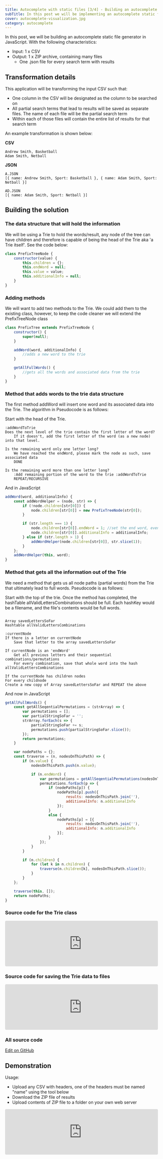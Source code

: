 ```yaml
---
title: Autocomplete with static files [3/4] - Building an autocomplete static file generator
subTitle: In this post we will be implementing an autocomplete static file generator, using the principles, learned in the past two articles in this series. Also within this post is a working demo which produces static autocomplete JSON files for a CSV.
cover: autocomplete-visualization.jpg
category: autocomplete
---
```


In this post, we will be building an autocomplete static file generator in JavaScript. With the following characteristics:

* Input: 1 x CSV
* Output: 1 x ZIP archive, containing many files
    - One .json file for every search term with results

## Transformation details

This application will be transforming the input CSV such that:

* One column in the CSV will be designated as the column to be searched on
* All partial search terms that lead to results will be saved as separate files. The name of each file will be the partial search term
* Within each of those files will contain the entire list of results for that search term

An example transformation is shown below:

**CSV**

``` csv
Andrew Smith, Basketball
Adam Smith, Netball
```

**JSON**

```
A.JSON
[{ name: Andrew Smith, Sport: Basketball }, { name: Adam Smith, Sport: Netball }]

AD.JSON
[{ name: Adam Smith, Sport: Netball }]
```

## Building the solution

### The data structure that will hold the information

We will be using a Trie to hold the words/result, any node of the tree can have children and therefore is capable of being the head of the Trie aka 'a Trie itself'. See the code below:

``` javascript
class PrefixTreeNode {
    constructor(value) {
        this.children = {};
        this.endWord = null;
        this.value = value;
        this.additionalInfo = null;
    }
}
```

### Adding methods

We will want to add two methods to the Trie. We could add them to the existing class, however, to keep the code cleaner we will extend the PrefixTreeNode class

``` javascript
class PrefixTree extends PrefixTreeNode {
    constructor() {
        super(null);
    }

    addWord(word, additionalInfo) {
        //adds a new word to the trie
    }

    getAllFullWords() {
        //gets all the words and associated data from the trie
    }
}
```

### Method that adds words to the trie data structure

The first method addWord will insert one word and its associated data into the Trie. The algorithm in Pseudocode is as follows:

Start with the head of the Trie.

```
:addWordToTrie
Does the next level of the trie contain the first letter of the word?
    If it doesn't, add the first letter of the word (as a new node) into that level.

Is the remaining word only one letter long?
    We have reached the endWord, please mark the node as such, save associated data
    DONE

Is the remaining word more than one letter long?
    :Add remaining portion of the word to the trie :addWordToTrie
    REPEAT/RECURSIVE
```

And in JavaScript

``` javascript
addWord(word, additionalInfo) {
    const addWordHelper = (node, str) => {
        if (!node.children[str[0]]) {
            node.children[str[0]] = new PrefixTreeNode(str[0]);
        }

        if (str.length === 1) {
            node.children[str[0]].endWord = 1; //set the end word, even if a longer word exists already
            node.children[str[0]].additionalInfo = additionalInfo;
        } else if (str.length > 1) {
            addWordHelper(node.children[str[0]], str.slice(1));
        }
    };
    addWordHelper(this, word);
}
```

### Method that gets all the information out of the Trie

We need a method that gets us all node paths (partial words) from the Trie that ultimately lead to full words. Pseudocode is as follows:

Start with the top of the trie. Once the method has completed, the hashTable allValidLettersCombinations should be full. Each hashKey would be a filename, and the file's contents would be full words.

```

Array savedLettersSoFar
Hashtable allValidLettersCombinations 

:currentNode
If there is a letter on currentNode
    Save that letter to the array savedLettersSoFar

If currentNode is an 'endWord'
    Get all previous letters and their sequential combinations/permutations
    For every combination, save that whole word into the hash allValidLettersCombinations

If the currentNode has children nodes
For every childnode
Create a new copy of Array savedLettersSoFar and REPEAT the above
```

And now in JavaScript

``` javascript
getAllFullWords() {
    const getAllSeqentialPermutations = (strArray) => {
        var permutations = [];
        var partialStringSoFar = '';
        strArray.forEach(s => {
            partialStringSoFar += s;
            permutations.push(partialStringSoFar.slice());
        });
        return permutations;
    }

    var nodePaths = {};
    const traverse = (n, nodesOnThisPath) => {
        if (n.value) {
            nodesOnThisPath.push(n.value);

            if (n.endWord) {
                var permutations = getAllSeqentialPermutations(nodesOnThisPath);
                permutations.forEach(p => {
                    if (nodePaths[p]) {
                        nodePaths[p].push({
                            results: nodesOnThisPath.join(''),
                            additionalInfo: n.additionalInfo
                        });
                    }
                    else {
                        nodePaths[p] = [{
                            results: nodesOnThisPath.join(''),
                            additionalInfo: n.additionalInfo
                        }];
                    }
                });
            }
        }

        if (n.children) {
            for (let k in n.children) {
                traverse(n.children[k], nodesOnThisPath.slice());
            }
        }
    };

    traverse(this, []);
    return nodePaths;
}
```

### Source code for the Trie class

<iframe style="width:100%; border:0; border-radius: 4px; overflow:hidden;" src="https://rawgit.com/paulness/AutocompleteStaticFileGeneratorHtml/master/js/prefixTrie.js"></iframe>

### Source code for saving the Trie data to files

<iframe style="width:100%; border:0; border-radius: 4px; overflow:hidden;" src="https://rawgit.com/paulness/AutocompleteStaticFileGeneratorHtml/master/js/index.js"></iframe>

### All source code

[Edit on GitHub](https://github.com/paulness/AutocompleteStaticFileGeneratorHtml)

## Demonstration

Usage:

* Upload any CSV with headers, one of the headers must be named "name" using the tool below
* Download the ZIP file of results
* Upload contents of ZIP file to a folder on your own web server

<iframe src="https://rawgit.com/paulness/AutocompleteStaticFileGeneratorHtml/master/index.htm" style="width:100%; border:0; border-radius: 4px; overflow:hidden;" sandbox="allow-modals allow-forms allow-popups allow-scripts allow-same-origin"></iframe>
